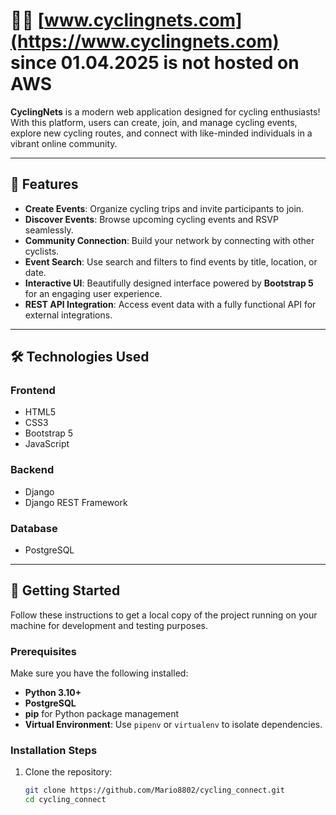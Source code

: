 # 🚴‍♂️ [www.cyclingnets.com](https://www.cyclingnets.com)  since 01.04.2025 is not hosted on AWS

**CyclingNets** is a modern web application designed for cycling enthusiasts! With this platform, users can create, join, and manage cycling events, explore new cycling routes, and connect with like-minded individuals in a vibrant online community.

---

## 🌟 Features

- **Create Events**: Organize cycling trips and invite participants to join.
- **Discover Events**: Browse upcoming cycling events and RSVP seamlessly.
- **Community Connection**: Build your network by connecting with other cyclists.
- **Event Search**: Use search and filters to find events by title, location, or date.
- **Interactive UI**: Beautifully designed interface powered by **Bootstrap 5** for an engaging user experience.
- **REST API Integration**: Access event data with a fully functional API for external integrations.

---

## 🛠️ Technologies Used

### **Frontend**
- HTML5  
- CSS3  
- Bootstrap 5  
- JavaScript  

### **Backend**
- Django  
- Django REST Framework  

### **Database**
- PostgreSQL  

---

## 🚀 Getting Started

Follow these instructions to get a local copy of the project running on your machine for development and testing purposes.

### Prerequisites

Make sure you have the following installed:

- **Python 3.10+**
- **PostgreSQL**
- **pip** for Python package management
- **Virtual Environment**: Use `pipenv` or `virtualenv` to isolate dependencies.

### Installation Steps

1. Clone the repository:
   ```bash
   git clone https://github.com/Mario8802/cycling_connect.git
   cd cycling_connect
